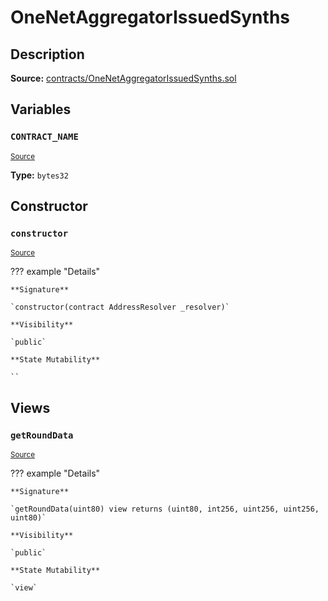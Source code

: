 # OneNetAggregatorIssuedSynths

## Description

**Source:** [contracts/OneNetAggregatorIssuedSynths.sol](https://github.com/Synthetixio/synthetix/tree/v2.84.3-alpha/contracts/OneNetAggregatorIssuedSynths.sol)

## Variables

### `CONTRACT_NAME`

<sub>[Source](https://github.com/Synthetixio/synthetix/tree/v2.84.3-alpha/contracts/OneNetAggregatorIssuedSynths.sol#L6)</sub>

**Type:** `bytes32`

## Constructor

### `constructor`

<sub>[Source](https://github.com/Synthetixio/synthetix/tree/v2.84.3-alpha/contracts/OneNetAggregatorIssuedSynths.sol#L8)</sub>

??? example "Details"

    **Signature**

    `constructor(contract AddressResolver _resolver)`

    **Visibility**

    `public`

    **State Mutability**

    ``

## Views

### `getRoundData`

<sub>[Source](https://github.com/Synthetixio/synthetix/tree/v2.84.3-alpha/contracts/OneNetAggregatorIssuedSynths.sol#L10)</sub>

??? example "Details"

    **Signature**

    `getRoundData(uint80) view returns (uint80, int256, uint256, uint256, uint80)`

    **Visibility**

    `public`

    **State Mutability**

    `view`
